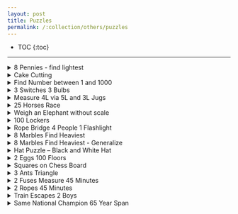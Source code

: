 ```yaml
---
layout: post
title: Puzzles
permalink: /:collection/others/puzzles
---
```


- TOC
{:toc}

---

<!-- details sections starts here -->
<details>
<summary>8 Pennies - find lightest</summary>

---
**Given 8 pennies, 7 weigh exactly same, one weighs less than others. You also have a judge scale. Find the one penny that weighs the least in less than 3 steps.**
 
Step 1 - Split 8 pennies into 3 groups – { 3 , 3 , 2 }.  
Step 2 - Compare groups of 3 pennies.

`Scenario #1`: 
- The 2 groups weigh the same.
- Compare remaining 2 pennies with each other to find the lightest coin.

`Scenario #2`: 
- Unequal group of 3 pennies.
- Pick any 2 pennies out of lighter group.
    - Same weight, remaining penny is lighter.
    - Not same weight, lighter one is the lightest penny.
</details>
<!-- details sections starts here -->
<details>
<summary>Cake Cutting</summary>

---
**Given birthday cake, how to make exactly 3 cuts to make 8 equal pieces ?**

- 2 vertical Cuts in + shape to make 4 pieces
- 1 horizontal cut to make it 8 pieces.
</details>
<!-- details sections starts here -->
<details>
<summary>Find Number between 1 and 1000</summary>

---
**Given the numbers 1 to 1000, what is the minimum number of guesses needed to find a specific number if you are given the hint ‘higher’ or ‘lower’ for each guess you make?**

- Someone can guess the right question on their first try right. So, the answer here would be ‘1’.
- maximum number of guesses is 999.
- Using Binary Search to find a number from 1 to 1,000 – 10 (500, 250, 125, 63, 32, 16, 8, 4, 2, 1)
</details>
<!-- details sections starts here -->
<details>
<summary>3 Switches 3 Bulbs</summary>

---
**Suppose that you are standing in a hallway next to 3 light switches, which are all off. There is another room down the hallway, where there are 3 incandescent light bulbs – each light bulb is operated by one of the switches in the hallway. Because the light bulbs are in another room, you can not see them since you are standing in the hallway.**

**How would you figure out which switch operates which light bulb, if you can only go the room with the light bulbs one time, and only one time?**

Well, the properties of a switch don’t seem to have anything unique to them – they are just either simply on or off. What about the light bulbs? Well, we do know that incandescent light bulbs get hot when they are on – this sounds like it might just lead to something useful that can help us. We know that the longer an incandescent light bulb stays on the hotter it gets.

So, if we turn one switch off after 5 minutes, turn the second one on, and leave the last one off then what happens? Well, the light bulb corresponding to the first switch will still be warm (even though it’s off), the bulb corresponding to the second switch will be on, and the bulb corresponding to the last switch will be off. This is enough information so that we can go into the attic only once and figure out which switch belongs to which light bulb.
</details>
<!-- details sections starts here -->
<details>
<summary>Measure 4L via 5L and 3L Jugs</summary>

---
**Suppose you have a 3 liter jug and a 5 liter jug. The jugs have no measurement lines on them either. How could you measure exactly 4 liter using only those jugs and as much extra water as you need?**

`Step 1` : First, fill the 5 liter jug and then pour it into the 3 liter jug. The 5 liter jug now has only 2 liters left.

`Step 2` : Next, empty out the 3 liter jug. Then, pour the 2 liters from the 5 liter jug to the 3 liter jug. So, now the 3 liter jug has 2 liters.

`Step 3` : Fill the 5 liter jug again, and pour 1 liter into the 3 liter jug. Now, what’s left in the 5 liter jug? Well, exactly 4 liters! There’s your answer.
</details>
<!-- details sections starts here -->
<details>
<summary>25 Horses Race</summary>

---
**You have to pick the fastest 3 horses out of those 25, you can race 5 horses at a time. What is minimum number of races required without using stopwatch.**

In each row, the fastest horses are listed in descending order, from the fastest (extreme left) to the slowest (extreme right). The fastest horses in each race are the ones on the left – so in the first race X1 was the fastest and X5 was the slowest. In the second race X6 was the fastest, X7 was the second fastest and so on.

`Step1` : 5 races – Winners (X1, X6, X11, X16, and X21). These are all the fastest horses in their individual groups, but there could be one group that just happened to have all of the fastest horses. 

`Step2` : Need Top 3 hence remove 4th and 5th from all 5 races.

`Step3`: 6th Race - (X1, X6, X11, X16, and X21). Remove rows for X16 and X21.

`Step4` : 7th Race – (X2,X3,X6,X7,X11) to find 2nd and 3rd fastest. Possible - [(1,2,3) , (1,6,11) , (1,6,7)]
</details>
<!-- details sections starts here -->
<details>
<summary>Weigh an Elephant without scale</summary>

---
**How would you weigh an elephant without using a scale?**

If we are not allowed to use a weighing machine then what are our options? Well, there aren’t very many.
It helps to think of natural things of which we already know the properties of. Let’s think of water – that’s something natural that has a lot of measurable properties. Well, we do know that one of the properties of water is that it weighs 1 kg. per liter, or 8.34 lbs per gallon. What if we put the elephant on a big raft inside a full tank of water? What we could do then is measure the volume of water that’s displaced from the tank and that would give us a great approximation of the weight of the elephant.
</details>
<!-- details sections starts here -->
<details>
<summary>100 Lockers</summary>

---
**You are standing in a school hallway lined with 100 closed lockers. You then open all 100 lockers. After this, you then close every 2nd locker (so the 2nd, 4th, 6th…98th and 100th are all closed). Then, you go to every third locker and open it if it is closed or close it if it is open (let’s call this toggling the locker for our discussion). You proceed to toggle every nth locker on pass number n. So, for example, on pass number 16 – you will toggle every 16th locker. After your hundredth pass of the hallway, in which you toggle only locker number 100, how many lockers are now open?
In a hall with x lockers, how many lockers remain open after pass number x?**

Let’s choose locker # 6.

Pass # 1: all lockers are opened, including locker # 6  
Pass # 2: all even numbered lockers are closed, including locker # 6  
Pass # 3: every 3rd locker is toggled…so 3, 6, 9, ….96, 99. includes locker # 6.  
Pass # 4: 4, 8, 12, etc. are all toggled. Excludes #6.  
Pass # 5: 5, 10, 15 are all toggled. Excludes # 6 again.  
Pass # 6: 6, 12, 18, etc. are all toggled. Includes # 6.  

Locker #6 is only toggled when the number of the pass (also called “x”) that you are on is a factor of the # 6 –1,2, 3, and 6 are all factors of 6. And those are all the passes on which the locker 6 is toggled – the sequence is open, close, open and then close. So, locker # 6 ends up closed.

A prime number only has 2 factors – itself and ‘1’. Operations are open and then close for any pass greater or equal to 13. So, it ends up being closed.

If a locker is toggled an even number of times it ends up closed, otherwise it ends up open. We can say that a locker will end up closed if it has an even number of factors, because the number of times a locker is toggled equals the number of factors. If a locker has an odd # of factors, the locker will end up being open.

What exactly does it mean when we say that c is a factor of d, for some #’s c and d?
Well, it means that c multiplied by some other number b is equal to d. This also means that b is also a factor of d since multiplication is commutative (c*b = b*c). So, the number of factors is usually even since factors tend to come in pairs. And an even number of factors means that the locker will end up being closed.

For Perfect square, we would have an odd number of factors – and an odd number of factors would mean that particular locker will remain open. Since there aren’t very many perfect squares between 1 and 100, you can list them out – here they are: 1, 4, 9, 16, 25, 36, 49, 64, 81 and 100 – so, exactly 10 lockers will remain open.

### Generalizing the solution to this brain teaser
If there are x lockers, the number of open lockers will be the number of perfect squares between 1 and x (inclusive). To count them, all you need to do is find the square root of the largest perfect square less than or equal to x. So, the general solution would be: **floor(sqrt(x))**

If x = 200, then sqrt(200) = 14.142 And because floor(sqrt(200)) = 14, there will be 14 open lockers.
</details>
<!-- details sections starts here -->
<details>
<summary>Rope Bridge 4 People 1 Flashlight</summary>

---

**Four people need to cross a rickety rope bridge to get back to their camp at night. Unfortunately, they only have one flashlight and it only has enough light left for seventeen minutes. The bridge is too dangerous to cross without a flashlight, and it’s only strong enough to support two people at any given time.

Each of the campers walks at a different speed. One can cross the bridge in 1 minute, another in 2 minutes, the third in 5 minutes, and the slowest camper takes 10 minutes to cross. How can the campers make it across in exactly 17 minutes?**


Let’s start out trying to solve this problem by re-stating some of the facts that we have: only 2 travelers can cross the bridge at a time, there is only one flashlight, each traveler has a different speed, and our goal is to have all travelers cross the bridge in exactly 17 minutes. It always helps to restate the relevant facts so that we can narrow down the parameters of the problem.

So, it’s clear that there will need to be someone who brings back the flashlight every time. This means that it makes the most sense to have 2 people cross the bridge at a time, but only have one person bring back the flashlight. And, why not just have the fastest person bring back the flashlight every time – the 1 minute person? 

```
5,10 --- 1,2 > --- 
5,10 --- < 1 --- 2
10 --- 1,5 > --- 2
10 --- < 1 --- 2,5
 --- 1,10 > --- 2,5

// 19 Minutes
```
```
5,10 --- 1,2 > --- 
5,10 --- < 1 --- 2
1 --- 10,5 > --- 2
1 --- < 2 --- 10,5
 --- 1,2 > --- 10,5

// 17 Mnutes
```
Anyone who crosses the bridge with 10 will have to take 10 minutes. Lets have 10 go with the second slowest camper.
</details>
<!-- details sections starts here -->
<details>
<summary>8 Marbles Find Heaviest</summary>

---
**Suppose you have 8 marbles and a two-pan balance used to compare the weight of 2 things. All of the marbles weigh the same except for one, which is heavier than all of the others. How would you find the heaviest marble if you are only allowed to weigh the marbles 2 times?**

We put 3 marbles on each pan – for a total of 6 marbles on the pan, and we leave 2 marbles off the pan. Then, we compare the 6 marbles on the pan – if one side is heavier than the other then we only have 3 marbles left. We can compare 2 of those 3 marbles to each other, and if they are the same weight then the 3rd is the heaviest, and if one is heavier than the other then we have the heaviest in just 2 weighings. If, when comparing the 6 marbles we find that both sides are equal, then we know that the heaviest marble has to be in the 2 marbles that are not on the pan. This then means that we only have to compare those 2 remaining marbles and we have the heaviest marble. 
</details>
<!-- details sections starts here -->
<details>
<summary>8 Marbles Find Heaviest - Generalize</summary>

---
**How would you generalize the solution to find the minimum number of weighings if you are given n marbles?**

What’s the best way to start generalizing our solution so that it works even for n marbles? Well, let’s try to break down the solution we found when we had exactly 8 marbles – and we only had to do 2 weghings to find the heaviest marble. What exactly happened after each weighing? Well, after each weighing we were able to eliminate 2/3 of the marbles, but we kept 1/3 of the marbles for the next weighing.

Is there a way we can take this information and generalize it into a solution for n marbles? What if we started out with 9 marbles? Well, we could find the heaviest marble with just 2 weighings as well – because in the first weighing we could eliminate 2/3 or 6 of the marbles, and in the second weighing we could eliminate 2/3 of the remaining 3 marbles – or 2 marbles, which would leave us with just the heaviest marble. It sounds like with every weighing we would be left with 1/3 of the marbles, and once we get to just one marble, then we are done since we have found the heaviest marble.

### Come up with an equation
Another way of saying this is that, if x is the number of weighings and n is the number of marbles, then 3x would equal n. This is true in the scenario where we have 9 marbles, because 32 is equal to 9 – so it takes 2 weighings to find the heavy marble out of 9 marbles. So, if x is the minimum number of weighings to find the heavy marble, then this would mean that x = log3n.
What if we just had 8 marbles – would that equation (x = log3n) still apply? Actually, it would not because of the fact that the the log38 is equal to 1.893 – and we can not have 1.893 weighings – we can only have whole numbers. So, what needs to be done here? Well, we would need to round up to 2. But, the real question is whether rounding up would be valid for all other number of marbles.

### Does rounding up always work?
Let’s see if rounding up works for 10 marbles. log310 would give us a little more than 2 – so if we round up to 3 would that be valid? In other words, in only 3 weighings can we find the heavy marble out of 10 marbles? Let’s break it down – we would start out with 2 groups of 3 (which we put on the scale) and one group of 4. Then, after one weighing we would be left with either 3 marbles or 4 marbles, depending on which group the heavy marble is in. If it’s in the group of 3 marbles we would need one more weighing to find the heavy marble, for a total of 2 weighings. However, if the heavy marble is in the group of 4, then we would need 2 more weighings for a total of 3 weighings. So, the answer varies depending on where the marble is. But, the question asks us to find the minimum number of weighings in which we are **guaranteed** to find the heavy marble, and that would be 3 weighings in this case.

So, we would have to round up in every case we have a fractional number in order to find the heaviest marble, and another way of saying that is we want to find the **ceiling** of lognb3. And that is the correct answer – given n marbles, it takes ceiling (lognb3) weighings to find the heavy marble.

How much easier it would have been to solve the previous problem if the number of marbles was 9, because you are able to split the marbles into 3 groups of 3. But, with 8 marbles, the problem becomes more difficult and forces you to think a bit more. So, it’s always good to remember to try out different scenarios, and not to be misled into thinking about the problem in the wrong way because of a small detail in the problem.
</details>
<!-- details sections starts here -->
<details>
<summary>Hat Puzzle – Black and White Hat</summary>

---
**Suppose there are 4 prisoners named W, X, Y, and Z. Prisoner W is standing on one side of a wall, and prisoners X Y and Z are standing on the other side of the wall. Prisoners X, Y, and Z are all standing in a straight line facing right – so X can see prisoner Y and Z, and Y can see prisoner Z. This is what their arrangement looks like, Where the “||” represents a wall. The wall has no mirrors. So, prisoner W can see the wall and nothing else.

W || X Y Z 

There are 2 white hats and 2 black hats and each prisoner has a hat on his head. Each prisoner can not see the color of his own hat, and can not remove the hat from his own head. But the prisoners do know that there are 2 white hats and 2 black hats amongst themselves.
The prison guard says that if one of the prisoners can correctly guess the color of his hat then the prisoners will be set free and released. The puzzle for you is to figure out which prisoner would know the color of his own hat?

Note that the prisoners are not allowed to signal to each other, nor speak to each other to give each other hints. But, they can all hear each other if one of them tries to answer the question. Also, you can assume that every prisoner thinks logically and knows that the other prisoners think logically as well.**

Clearly prisoners W and Z can not immediately know anything since neither of those prisoners can see any of the other prisoners. So, let’s instead focus on prisoners X and Y.

```
W       || X        Y       Z
Black   || Black White White 
```
```
W       || X        Y       Z
Black   || White Black White 
```
In the scenario above, prisoner X will clearly see that Y and Z both have white hats, and logically deduce that he must have a black hat since there are 2 white hats and 2 black hats all together – and he would be correct. 

In the example above, prisoner X will see that Y and Z have black and white hats. This means that prisoner X will reason that he can not conclusively say whether or not he has a white hat or a black hat – because he knows that that there are 2 black hats and 2 white hats and he sees 1 black and 1 white, so he himself could be wearing either a white or a black hat.

### If 5 minutes pass and none of the prisoner say anything…

But, if prisoner X does not say anything for some time (it doesn’t really matter how long much time has passed), then prisoner Y will know that prisoner X does not know the color of his own hat. The silence of prisoner X means that prisoner Y will know that prisoner X must be seeing both a white hat and a black hat – and one of those hats is the one that prisoner X is wearing. And if prisoner Y can see that prisoner Z is wearing a white hat, then prisoner Y knows that he himself must be wearing a black hat. So, prisoner Y will speak out and all of the prisoners will be released again!
</details>
<!-- details sections starts here -->
<details>
<summary>2 Eggs 100 Floors</summary>

---
**Suppose that there is a building with 100 floors. You are given 2 identical eggs. The most interesting property of the eggs is that every egg has it’s own “threshold” floor. Let’s call that floor N. What this means is that the egg will not break when dropped from any floor below floor N, but the egg will definitely break from any floor above floor N, including floor N itself.**

**For example, if the property of the eggs is that N equals 15, those eggs will always break on any floor higher than or equal to the 15th floor, but those eggs will never break on any floor below floor 15. The same holds true for the other egg since they are identical.**

**These are very strong eggs, because they can be dropped multiple times without breaking as long as they are dropped from floors below their “threshold” floor, floor N. But once an egg is dropped from a floor above it’s threshold floor**

**Here is the puzzle: What strategy should be taken in order to minimize the number of egg drops used to find floor N (the threshold floor) for the egg? Also, what is the minimum number of drops for the worst case using this strategy?**

**Remember that you are given 2 identical eggs which both have the same exact threshold floor.**

Binary search method - Let’s say we do start at the 50th floor and the egg breaks. Then we go to 25th and second egg also breaks. Then we really don’t have an answer to the problem since we have not found the threshold floor for the eggs. Clearly the binary search method does not work for us here, because we only have 2 eggs. The binary search method would be good in a scenario where we have an infinite number of eggs, but we now have to change our strategy and find a better solution.

Sequencial will 10 floor gap – 10, 20, 30, 40…..100. Here in worst case, 19 drops required.

### SOLUTION

The main reason why it takes such a large number of drops in the worst case with our approach above (19 drops) is because in order to test out the higher floors of the building we have to start at the lower floors of the building, and at that point we have already used a large number of drops just to get to that point. What we should try to get with our next approach is to try to reduce the worst case scenario by **trying** to make all possible scenarios take the same number of drops.

What if we tried to reduce the number of drops that would be required with the linear search (with the 2nd egg) after we get to one of the higher floors? This way we counteract the fact that getting to the higher floor took so many drops, and if we use less drops for the linear search we are balancing out the worst case.

Suppose we drop an egg from floor x. If the egg breaks, then we would have to go through the previous x-1 floors one by one using a linear search.

But, if the egg doesn’t break, in our original algorithm we would go up x floors to find the next floor to test from. Why not just go up x-1 floors instead of x floors? This would save us 1 drop if we have to do a linear search with the 2nd egg whenever the first egg breaks – because we would be doing the linear search from floors x+1 to floor ( (x+1) + (x-1)) instead of floors x+1 to floor (x+1) + x. So, that is 1 less egg drop. This means that the next floor that should be attempted to drop from is x + (x-1) if the egg does not break from floor x. And by the same reasoning the floor after that would be x + (x-1) + (x-2) if the egg does not break on floor x + (x-1).
```
x + (x-1) + (x-2) + (x-3) + ... + 1
```
The series above is what’s called a triangular series which is equal to x(x+1)/2. Because there are 100 floors in the building, we set the sum equal to 100 to solve for x: **x(x+1)/2 = 100**

x = 13.651, which rounds up to 14. This means that we should start from floor 14 (which is our x) and then move up x-1 (13) floors to floor 27 if the egg doesn’t break and then move up x-2 (12) floors to floor 39 and so on if the egg still does not break.
```
14 – 27 – 39 – 50 – 60 – 69 – 77 – 84 – 90 – 95 – 99 - 100
```
**Worst case** - when the threshold floor is floor number 14 – because we will drop the first egg on floor 14, and it will break. Then we have to test floors 1-13 with the 2nd egg to see where the egg breaks again, and the egg will not break on any of those floors. But since the egg broke on the floor 14, we can conclude that the threshold floor is floor number 14.
</details>
<!-- details sections starts here -->
<details>
<summary>Squares on Chess Board</summary>

---
**How would you find the number of squares on a chessboard?**

Clearly there are 64 of the little squares on a chessboard (as you can see below), but this question is meant to ask you for more than just the number of the small squares since that would be too easy. There are other squares on the chessboard – note that if we combine 4 of the small squares on the board together then they form a 2×2 square, and we can even combine 16 of the small squares together to form a 4×4 square.

```
Square Size	= Total Squres
1×1	= 64
2×2	= 49
3×3	= 36
4×4	= 25
5×5	= 16
6×6	= 9
7×7	= 4
8×8	= 1
TOTAL=204
```

### Number of squares for an NxN chessboard?

For the normal-sized 8×8 chessboard, you can see that the number of squares is equal to the sum of squares from 12 to 82, where 8 is equal to N. So, we can say in more general terms that the sum of squares for a chessboard of size NxN is equal to 
```
n2 + (n-1)2 + (n-2)2 + …. (1)2  = n(n + 1)(2n + 1)/6
```
</details>
<!-- details sections starts here -->
<details>
<summary>3 Ants Triangle</summary>

---
**Suppose that you have a triangle with 3 ants on different vertices (corners) of the triangle. What is the probability that either 2 of the ants or all of the ants collide if all 3 ants start walking on the sides of the triangle?**

Whether or not the ants collide depends on what direction the ants are walking in.

Let’s start by reversing the way the riddle is asked and find the probability that there will **not** be a collision instead. When will this happen?

Walking in the same direction then there will never be a collision – 2 cases (counter-clockwise or clockwise) Total Cases - 23 (which equals eight) possible ways that the ants can move. 

There are 6 scenarios where the ants will collide. And 6 out of 8 possible scenarios, means that the probability of collision is 6/8, which equals 3/4 or .75. Thus, the probability of the ants colliding is .75.
</details>
<!-- details sections starts here -->
<details>
<summary>2 Fuses Measure 45 Minutes</summary>

---
**You have 2 fuses and a lighter. When each fuse is lit, it takes exactly one hour to burn from one end to the other. You can assume that both of the fuses are identical. Using only those 2 fuses and the lighter, how would you measure a period of exactly 45 minutes?**

What if we start the flame from the middle of a fuse? Would that allow us to measure half an hour? Actually, no it would not, because we can not assume that half of the **length** of the fuse would burn in half an hour – it may just be that 1/10th of the length of the fuse take 50 minutes to burn and the other 9/10ths of the fuse takes 10 minutes to burn. So, starting the flame in the middle of the fuse is not a valid option.

What would happen if we burn a fuse from both sides? That sounds interesting. Well, what would happen is that the fuse would burn out in just 30 minutes – this is because the fuse would be burning from both sides and the flames would burn until they meet each other and extinguish after exactly 30 minutes. Well, that sounds very useful – because we can now measure 30 minutes!

We are assuming that the burn rate is uniform – meaning that burning 1/4th of the fuse from one end will take exactly the same amount of time as burning 1/4th of the fuse from the other end of the fuse. It could potentially take 1 minute to burn the first 9/10th of the rope and 59 minutes to burn just the last 1/10th of the rope if the burn rate were not uniform. This was not an assumption stated in the problem, but it is important, and if you ever do encounter this question in an interview it is an assumption you should probably make whether the interviewer states it or not (some interviewers are bad enough to just ask this question without really understanding) because there really would be no solution to this problem if we did not assume the burn rate was uniform. 

Now that we can measure 30 minutes, how could we measure 15 minutes more to get 45 minutes total? Well, can we use the idea of burning a fuse from both sides to measure that extra 15 minutes? That sounds like it has potential – what if we burn fuse # 1 from both ends, and we burn fuse #2 from only one end. Then, after 30 minutes has passed, we can burn the other end of fuse #2. Fuse #2 would finish burning in 15 minutes because it has already has 30 minutes worth of time burned from it, but it is also burning from both ends – so that cuts the burning time in half. And 30 + 15 would give us 45 minutes – so we finally have an answer!
</details>
<!-- details sections starts here -->
<details>
<summary>2 Ropes 45 Minutes</summary>

---
You may also see a variation of this puzzle being asked with ropes instead of fuses. But, keep in mind that the answer is exactly the same as the one we gave above whether you are dealing with ropes or fuses.
</details>
<!-- details sections starts here -->
<details>
<summary>Train Escapes 2 Boys</summary>

---
**Suppose 2 boys are walking in the woods and they decide to take a shortcut through a railroad tunnel. They had walked 2/3 of the way through the tunnel, but then something horrible happened: a train was coming in the opposite direction towards the 2 boys, and it was coming close to the other entrance of the tunnel. Each boy ran in a different direction to get out of the tunnel and avoid the incoming train. Each boy ran at the same exact speed of 10 miles per hour, and each boy managed to escape the train at the exact instant in which the train would have hit and killed him. If the train was moving at a constant speed and each boy was capable of instantaneous acceleration, then how fast was the train going?**

```
<--- 2/3--->|<-1/3->|   
        <- B A ->               <----TRAIN
----------------------------
```

So, what other information is important here? The fact that the boys barely escape. Each boy would have been hit by the train at a different time - since they were running in different directions.

A had to pass 1/3 of the tunnel to get out, and because B runs at the same exact rate as A, it must mean that B has also passed another 1/3 of the tunnel by the time the train is right outside the other end of the tunnel. And because B started out 2/3 of the way into the tunnel, this means that B has to pass another 2/3 - 1/3, which equals 1/3 of the tunnel in order to get out.
```
<--1/3-->-------------  
         <- B                 <-TRAIN
------------------------- A
```
Remember that B will get out of the tunnel at the exact moment when the train was about to hit him. This means that the train will travel the entire length of the tunnel, and B will travel just 1/3 of the tunnel - ***but they both get to the end of the tunnel at the same time.*** This also means that the train must travel 3 times as fast as B (since B only travels 1/3 of the tunnel to reach the end, but the train travels the entire length of the tunnel to reach the end, but they both reach the end at the same exact time). And, since B travels at a speed of 10 miles per hour, the train moves at 30 miles per hour (3 * 10). So, we have our answer!
</details>
<!-- details sections starts here -->
<details>
<summary>Same National Champion 65 Year Span</summary>

---
**There’s an activity in America, with one-on-one contests, and a national championship. The same person won the championship on two different occasions about 65 years apart. Name the activity.**

This was a question that Charlie Munger (a partner of Warren Buffet’s) asked a group of students in a speech he gave. 

### Breaking the problem down
Let’s figure this out. Well, since the championship was won by the same person over a span of 65 years, that means the second time around this person must have won the championship when he was at least 85 years old, and that’s assuming that he first won the championship when he was at least 20 years old.

This also means that there’s no way that this activity requires any hand eye coordination – because anyone over 85 years old will simply not be able to beat someone in his 20’s. So, there’s no way this was a billiards tournament, and definitely not a tennis tournament.

What about a chess tournament? Well, even though it is a mental game, it does require quite a bit of stamina – and is far too competitive for an 85 year old to be competitive at a national level, even if he can beat a lot of other younger people. If not chess, then what about checkers? Well, that sounds like a potential answer! Because, that is definitely a game where experience can make you the best even though you may be 85 years old. And it’s also a game which does not require much stamina, or any athleticism at all. And that is the correct answer – it is a checker’s tournament.

The name of this person, in case you were wondering is Asa A. Long (born on 20 Aug 1904). He became the youngest US national champion, at 18 years old 64 days, when he won in Boston, Massachusetts, USA on 23 Oct 1922. He then became the oldest person to win the national checkers tournament in America, at age 79 years 334 days when he won his sixth title in Tupelo, Mississippi, USA on 21 Jul 1984.
</details>